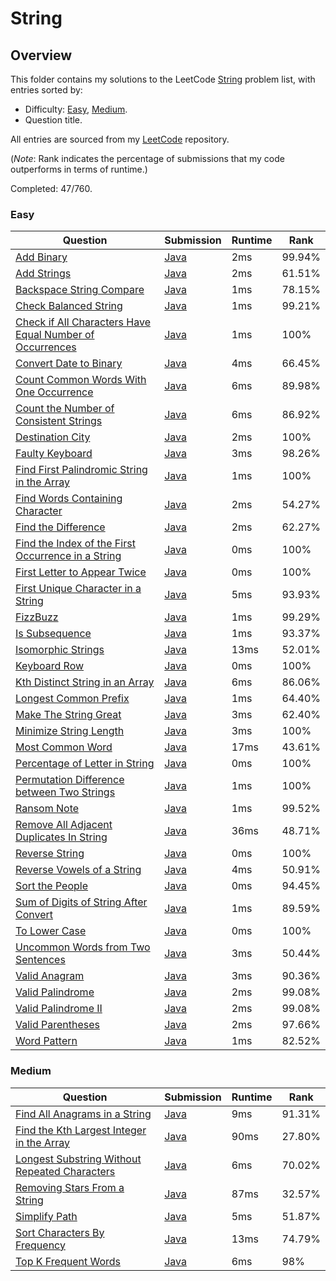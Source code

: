 # String

## Overview
This folder contains my solutions to the LeetCode [String](https://leetcode.com/problem-list/string/) problem list,
with entries sorted by:
- Difficulty: [Easy](#easy), [Medium](#medium).
- Question title.

All entries are sourced from my [LeetCode](https://github.com/shumarb/leetcode) repository.

(*Note*: Rank indicates the percentage of submissions that my code outperforms in terms of runtime.)

Completed: 47/760.

### Easy
| Question                                                                                                                                                        | Submission                                                                                                                   | Runtime | Rank   |
|-----------------------------------------------------------------------------------------------------------------------------------------------------------------|------------------------------------------------------------------------------------------------------------------------------|---------|--------|
| [Add Binary](https://leetcode.com/problems/add-binary/description/)                                                                                             | [Java](https://github.com/shumarb/leetcode/blob/main/submissions/java/AddBinary.java)                                        | 2ms     | 99.94% |
| [Add Strings](https://leetcode.com/problems/add-strings/description/)                                                                                           | [Java](https://github.com/shumarb/leetcode/blob/main/submissions/java/AddStrings.java)                                       | 2ms     | 61.51% |
| [Backspace String Compare](https://leetcode.com/problems/backspace-string-compare/description/)                                                                 | [Java](https://github.com/shumarb/leetcode/blob/main/submissions/java/BackspaceStringCompare.java)                           | 1ms     | 78.15% |
| [Check Balanced String](https://leetcode.com/problems/check-balanced-string/description/)                                                                       | [Java](https://github.com/shumarb/leetcode/blob/main/submissions/java/CheckedBalancedString.java)                            | 1ms     | 99.21% |
| [Check if All Characters Have Equal Number of Occurrences](https://leetcode.com/problems/check-if-all-characters-have-equal-number-of-occurrences/description/) | [Java](https://github.com/shumarb/leetcode/blob/main/submissions/java/CheckIfAllCharactersHaveEqualNumberOfOccurrences.java) | 1ms     | 100%   |
| [Convert Date to Binary](https://leetcode.com/problems/convert-date-to-binary/description/)                                                                     | [Java](https://github.com/shumarb/leetcode/blob/main/submissions/java/ConvertDateToBinary.java)                              | 4ms     | 66.45% |
| [Count Common Words With One Occurrence](https://leetcode.com/problems/count-common-words-with-one-occurrence/description/)                                     | [Java](https://github.com/shumarb/leetcode/blob/main/submissions/java/CountCommonWordsWithOneOccurrence.java)                | 6ms     | 89.98% |
| [Count the Number of Consistent Strings](https://leetcode.com/problems/count-the-number-of-consistent-strings/description/)                                     | [Java](https://github.com/shumarb/leetcode/blob/main/submissions/java/CountTheNumberOfConsistentStrings.java)                | 6ms     | 86.92% |
| [Destination City](https://leetcode.com/problems/destination-city/description/)                                                                                 | [Java](https://github.com/shumarb/leetcode/blob/main/submissions/java/DestinationCity.java)                                  | 2ms     | 100%   |
| [Faulty Keyboard](https://leetcode.com/problems/faulty-keyboard/description/)                                                                                   | [Java](https://github.com/shumarb/leetcode/blob/main/submissions/java/FaultyKeyboard.java)                                   | 3ms     | 98.26% |
| [Find First Palindromic String in the Array](https://leetcode.com/problems/find-all-numbers-disappeared-in-an-array/description/)                               | [Java](https://github.com/shumarb/leetcode/blob/main/submissions/java/FindFirstPalindromicStringInTheArray.java)             | 1ms     | 100%   |
| [Find Words Containing Character](https://leetcode.com/problems/find-words-containing-character/description/)                                                   | [Java](https://github.com/shumarb/leetcode/blob/main/submissions/java/FindWordsContainingCharacter.java)                     | 2ms     | 54.27% |
| [Find the Difference](https://leetcode.com/problems/find-the-difference/description/)                                                                           | [Java](https://github.com/shumarb/leetcode/blob/main/submissions/java/FindTheDifference.java)                                | 2ms     | 62.27% |
| [Find the Index of the First Occurrence in a String](https://leetcode.com/problems/find-the-index-of-the-first-occurrence-in-a-string/)                         | [Java](https://github.com/shumarb/leetcode/blob/main/submissions/java/FindTheIndexOfTheFirstOccurrenceInAString.java)        | 0ms     | 100%   |
| [First Letter to Appear Twice](https://leetcode.com/problems/first-letter-to-appear-twice/description/)                                                         | [Java](https://github.com/shumarb/leetcode/blob/main/submissions/java/FirstLetterToAppearTwice.java)                         | 0ms     | 100%   |
| [First Unique Character in a String](https://leetcode.com/problems/first-unique-character-in-a-string/description/)                                             | [Java](https://github.com/shumarb/leetcode/blob/main/submissions/java/FirstUniqueCharacterInAString.java)                    | 5ms     | 93.93% |
| [FizzBuzz](https://leetcode.com/problems/fizz-buzz/description/)                                                                                                | [Java](https://github.com/shumarb/leetcode/blob/main/submissions/java/FizzBuzz.java)                                         | 1ms     | 99.29% |
| [Is Subsequence](https://leetcode.com/problems/is-subsequence/description/)                                                                                     | [Java](https://github.com/shumarb/leetcode/blob/main/submissions/java/IsSubsequence.java)                                    | 1ms     | 93.37% |
| [Isomorphic Strings](https://leetcode.com/problems/isomorphic-strings/description/)                                                                             | [Java](https://github.com/shumarb/leetcode/blob/main/submissions/java/IsomorphicStrings.java)                                | 13ms    | 52.01% |
| [Keyboard Row](https://leetcode.com/problems/keyboard-row/description/)                                                                                         | [Java](https://github.com/shumarb/leetcode/blob/main/submissions/java/KeyboardRow.java)                                      | 0ms     | 100%   |
| [Kth Distinct String in an Array](https://leetcode.com/problems/kth-distinct-string-in-an-array/description/)                                                   | [Java](https://github.com/shumarb/leetcode/blob/main/submissions/java/KthDistinctStringInAnArray.java)                       | 6ms     | 86.06% |
| [Longest Common Prefix](https://leetcode.com/problems/longest-common-prefix//description/)                                                                      | [Java](https://github.com/shumarb/leetcode/blob/main/submissions/java/LongestCommonPrefix.java)                              | 1ms     | 64.40% |
| [Make The String Great](https://leetcode.com/problems/make-the-string-great/description/)                                                                       | [Java](https://github.com/shumarb/leetcode/blob/main/submissions/java/MakeTheStringGreat.java)                               | 3ms     | 62.40% |
| [Minimize String Length](https://leetcode.com/problems/minimize-string-length/description/)                                                                     | [Java](https://github.com/shumarb/leetcode/blob/main/submissions/java/MinimizeStringLength.java)                             | 3ms     | 100%   |
| [Most Common Word](https://leetcode.com/problems/most-common-word/description/)                                                                                 | [Java](https://github.com/shumarb/leetcode/blob/main/submissions/java/MostCommonWord.java)                                   | 17ms    | 43.61% |
| [Percentage of Letter in String](https://leetcode.com/problems/percentage-of-letter-in-string/description/)                                                     | [Java](https://github.com/shumarb/leetcode/blob/main/submissions/java/PercentageOfLetterInString.java)                       | 0ms     | 100%   |
| [Permutation Difference between Two Strings](https://leetcode.com/problems/permutation-difference-between-two-strings/description/)                             | [Java](https://github.com/shumarb/leetcode/blob/main/submissions/java/PermutationDifferenceBetweenTwoStrings.java)           | 1ms     | 100%   |
| [Ransom Note](https://leetcode.com/problems/ransom-note/description/)                                                                                           | [Java](https://github.com/shumarb/leetcode/blob/main/submissions/java/RansomNote.java)                                       | 1ms     | 99.52% |
| [Remove All Adjacent Duplicates In String](https://leetcode.com/problems/remove-all-adjacent-duplicates-in-string/description/)                                 | [Java](https://github.com/shumarb/leetcode/blob/main/submissions/java/RemoveAllAdjacentDuplicatesInString.java)              | 36ms    | 48.71% |
| [Reverse String](https://leetcode.com/problems/reverse-string/description/)                                                                                     | [Java](https://github.com/shumarb/leetcode/blob/main/submissions/java/ReverseString.java)                                    | 0ms     | 100%   |
| [Reverse Vowels of a String](https://leetcode.com/problems/reverse-vowels-of-a-string/description/)                                                             | [Java](https://github.com/shumarb/leetcode/blob/main/submissions/java/ReverseVowelsOfAString.java)                           | 4ms     | 50.91% |
| [Sort the People](https://leetcode.com/problems/sort-the-people/description/)                                                                                   | [Java](https://github.com/shumarb/leetcode/blob/main/submissions/java/SortThePeople.java)                                    | 0ms     | 94.45% |
| [Sum of Digits of String After Convert](https://leetcode.com/problems/sum-of-digits-of-string-after-convert/description/)                                       | [Java](https://github.com/shumarb/leetcode/blob/main/submissions/java/SumOfDigitsOfStringAfterConvert.java)                  | 1ms     | 89.59% |
| [To Lower Case](https://leetcode.com/problems/to-lower-case/description/)                                                                                       | [Java](https://github.com/shumarb/leetcode/blob/main/submissions/java/ToLowerCase.java)                                      | 0ms     | 100%   |
| [Uncommon Words from Two Sentences](https://leetcode.com/problems/uncommon-words-from-two-sentences/description/)                                               | [Java](https://github.com/shumarb/leetcode/blob/main/submissions/java/UncommonWordsFromTwoSentences.java)                    | 3ms     | 50.44% |
| [Valid Anagram](https://leetcode.com/problems/valid-anagram/description/)                                                                                       | [Java](https://github.com/shumarb/leetcode/blob/main/submissions/java/ValidAnagram.java)                                     | 3ms     | 90.36% |
| [Valid Palindrome](https://leetcode.com/problems/valid-palindrome/description/)                                                                                 | [Java](https://github.com/shumarb/leetcode/blob/main/submissions/java/ValidPalindrome.java)                                  | 2ms     | 99.08% |
| [Valid Palindrome II](https://leetcode.com/problems/valid-palindrome-ii/description/)                                                                           | [Java](https://github.com/shumarb/leetcode/blob/main/submissions/java/ValidPalindromeTwo.java)                               | 2ms     | 99.08% |
| [Valid Parentheses](https://leetcode.com/problems/valid-parentheses/description/)                                                                               | [Java](https://github.com/shumarb/leetcode/blob/main/submissions/java/ValidParentheses.java)                                 | 2ms     | 97.66% |
| [Word Pattern](https://leetcode.com/problems/word-pattern/description/)                                                                                         | [Java](https://github.com/shumarb/leetcode/blob/main/submissions/java/WordPattern.java)                                      | 1ms     | 82.52% |

### Medium
| Question                                                                                                                                   | Submission                                                                                                            | Runtime | Rank   |
|--------------------------------------------------------------------------------------------------------------------------------------------|-----------------------------------------------------------------------------------------------------------------------|---------|--------|
| [Find All Anagrams in a String](https://leetcode.com/problems/find-all-anagrams-in-a-string/description/)                                  | [Java](https://github.com/shumarb/leetcode/blob/main/submissions/java/FindAllAnagramsInAString.java)                  | 9ms     | 91.31% |
| [Find the Kth Largest Integer in the Array](https://leetcode.com/problems/find-the-kth-largest-integer-in-the-array/description/)          | [Java](https://github.com/shumarb/leetcode/blob/main/submissions/java/FindTheDuplicateNumber.java)                    | 90ms    | 27.80% |
| [Longest Substring Without Repeated Characters](https://leetcode.com/problems/longest-substring-without-repeating-characters/description/) | [Java](https://github.com/shumarb/leetcode/blob/main/submissions/java/LongestSubstringWithoutRepeatedCharacters.java) | 6ms     | 70.02% |
| [Removing Stars From a String](https://leetcode.com/problems/removing-stars-from-a-string/description/)                                    | [Java](https://github.com/shumarb/leetcode/blob/main/submissions/java/RemovingStarsFromAString.java)                  | 87ms    | 32.57% |
| [Simplify Path](https://leetcode.com/problems/simplify-path/description/)                                                                  | [Java](https://github.com/shumarb/leetcode/blob/main/submissions/java/SimplifyPath.java)                              | 5ms     | 51.87% |
| [Sort Characters By Frequency](https://leetcode.com/problems/sort-characters-by-frequency/description/)                                    | [Java](https://github.com/shumarb/leetcode/blob/main/submissions/java/SortCharactersByFrequency.java)                 | 13ms    | 74.79% |
| [Top K Frequent Words](https://leetcode.com/problems/top-k-frequent-words/description/)                                                    | [Java](https://github.com/shumarb/leetcode/blob/main/submissions/java/TopKFrequentWords.java)                         | 6ms     | 98%    | 
